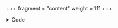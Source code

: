 +++
fragment = "content"
weight = 111
+++

<details><summary>Code</summary>

```+++
fragment = "repositories"
weight = 100
user = "octocat"
count = 4
+++
```
</details>
